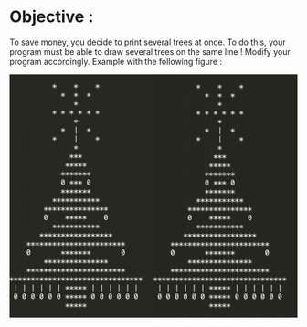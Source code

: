 # Objective :
To save money, you decide to print several trees at once. To do this, your program must be able to draw several trees on the same line !
Modify your program accordingly.
Example with the following figure :

![Picture Bonus 2](https://github.com/ThomasSEGALEN/ChristmasTree/blob/main/Bonus%202/Bonus2.PNG)
